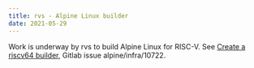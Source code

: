 ```yaml
---
title: rvs - Alpine Linux builder
date: 2021-05-29
---
```

Work is underway by rvs to build Alpine Linux
for RISC-V. See [Create a riscv64 builder],
Gitlab issue alpine/infra/10722.

[Create a riscv64 builder]:https://gitlab.alpinelinux.org/alpine/infra/infra/-/issues/10722
